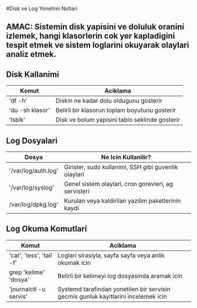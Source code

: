 #Disk ve Log Yonetimi Notlari

## AMAC: Sistemin disk yapisini ve doluluk oranini izlemek, hangi klasorlerin cok yer kapladigini tespit etmek ve sistem loglarini okuyarak olaylari analiz etmek.

## Disk Kallanimi

| Komut          | Aciklama                                      |
|----------------|-----------------------------------------------|
| 'df -h'        | Diskin ne kadar dolu oldugunu gosterir        |
| 'du -sh klasor'| Belirli bir klasorun toplam boyutunu gosterir |
| 'lsblk'        | Disk ve bolum yapisini tablo seklinde gosterir|

## Log Dosyalari

| Dosya               | Ne Icin Kullanilir?                                 | 
|---------------------|-----------------------------------------------------|
| '/var/log/auth.log' | Girisler, sudo kullanimi, SSH gibi guvenlik olaylari| 
| '/var/log/syslog'   | Genel sistem olaylari, cron gorevleri, ag servisleri|
| /var/log/dpkg.log'  | Kurulan veya kaldirilan yazilim paketlerinin kaydi  |

## Log Okuma Komutlari

| Komut                    | Aciklama                                                                            |
|--------------------------|-------------------------------------------------------------------------------------|
| 'cat', 'less', 'tail -f' | Loglari sirasiyla, sayfa sayfa veya anlik okumak icin                               | 
| grep 'kelime' 'dosya'    | Belirli bir kelimeyi log dosyasinda aramak icin                                     |
| 'journalctl -u servis'   | Systemd tarafindan yonetilen bir servisin gecmis gunluk kayitlarini incelemek icin  |

